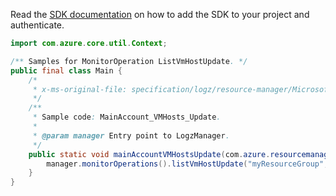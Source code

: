 Read the [SDK documentation](https://github.com/Azure/azure-sdk-for-java/blob/azure-resourcemanager-logz_1.0.0-beta.1/sdk/logz/azure-resourcemanager-logz/README.md) on how to add the SDK to your project and authenticate.

```java
import com.azure.core.util.Context;

/** Samples for MonitorOperation ListVmHostUpdate. */
public final class Main {
    /*
     * x-ms-original-file: specification/logz/resource-manager/Microsoft.Logz/stable/2020-10-01/examples/MainAccount_VMHosts_Update.json
     */
    /**
     * Sample code: MainAccount_VMHosts_Update.
     *
     * @param manager Entry point to LogzManager.
     */
    public static void mainAccountVMHostsUpdate(com.azure.resourcemanager.logz.LogzManager manager) {
        manager.monitorOperations().listVmHostUpdate("myResourceGroup", "myMonitor", null, Context.NONE);
    }
}
```
